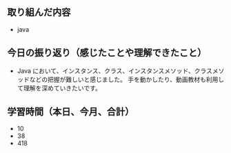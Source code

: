 ## 取り組んだ内容

- java

## 今日の振り返り（感じたことや理解できたこと）

- Java において、インスタンス、クラス、インスタンスメソッド、クラスメソッドなどの把握が難しいと感じました。
  手を動かしたり、動画教材も利用して理解を深めていきたいです。

## 学習時間（本日、今月、合計）

- 10
- 38
- 418
